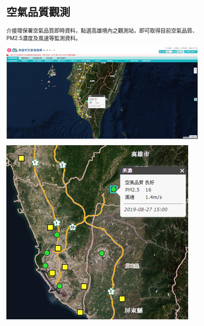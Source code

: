 # 空氣品質觀測

  介接環保署空氣品質即時資料，點選高雄境內之觀測站，即可取得目前空氣品質、PM2.5濃度及風速等監測資料。

![1568259044111](../assets/1568259044111.png)

![1568259056316](../assets/1568259056316.png)